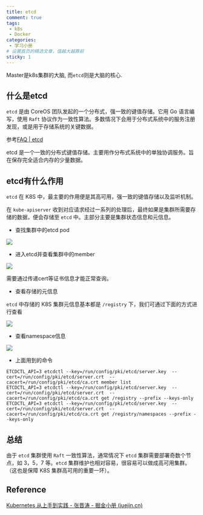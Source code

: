 ```yaml
---
title: etcd
comment: true  
tags:
 - k8s
 - Docker
categories:
 - 学习小册
# 设置首页的精选文章，值越大越靠前
sticky: 1  
---
```


Master是k8s集群的大脑, 而`etcd`则是大脑的核心.

## 什么是etcd

`etcd` 是由 CoreOS 团队发起的一个分布式，强一致的键值存储。它用 Go 语言编写，使用 `Raft` 协议作为一致性算法。多数情况下会用于分布式系统中的服务注册发现，或是用于存储系统的关键数据。

参考[FAQ | etcd](https://etcd.io/docs/v3.5/faq/)

etcd 是一个一致的分布式键值存储。主要用作分布式系统中的单独协调服务。旨在保存完全适合内存的少量数据。

## etcd有什么作用

`etcd` 在 K8S 中，最主要的作用便是其高可用，强一致的键值存储以及监听机制。

在 `kube-apiserver` 收到对应请求经过一系列的处理后，最终如果是集群所需要存储的数据，便会存储至 `etcd` 中。主部分主要是集群状态信息和元信息。

- 查找集群中的etcd pod

![](https://cdn.jsdelivr.net/gh/lpdswing/oss@main/202308011505223.png)

- 进入etcd并查看集群中的member

![](https://cdn.jsdelivr.net/gh/lpdswing/oss@main/202308011546753.png)

需要通过传递cert等证书信息才能正常查询。

- 查看存储的元信息

`etcd` 中存储的 K8S 集群元信息基本都是 `/registry` 下，我们可通过下面的方式进行查看

![](https://cdn.jsdelivr.net/gh/lpdswing/oss@main/202308011552415.png)

- 查看namespace信息

![](https://cdn.jsdelivr.net/gh/lpdswing/oss@main/202308011554076.png)

- 上面用到的命令

```shell
ETCDCTL_API=3 etcdctl --key=/run/config/pki/etcd/server.key  --cert=/run/config/pki/etcd/server.crt  --cacert=/run/config/pki/etcd/ca.crt member list
ETCDCTL_API=3 etcdctl --key=/run/config/pki/etcd/server.key  --cert=/run/config/pki/etcd/server.crt  --cacert=/run/config/pki/etcd/ca.crt get /registry --prefix --keys-only
ETCDCTL_API=3 etcdctl --key=/run/config/pki/etcd/server.key  --cert=/run/config/pki/etcd/server.crt  --cacert=/run/config/pki/etcd/ca.crt get /registry/namespaces --prefix --keys-only
```

## 总结

由于 `etcd` 集群使用 `Raft` 一致性算法，通常情况下 `etcd` 集群需要部署奇数个节点，如 3，5，7 等。`etcd` 集群维护也相对容易，很容易可以做成高可用集群。（这也是保障 K8S 集群高可用的重要一环）。

## Reference

[Kubernetes 从上手到实践 - 张晋涛 - 掘金小册 (juejin.cn)](https://juejin.cn/book/6844733753063915533)
